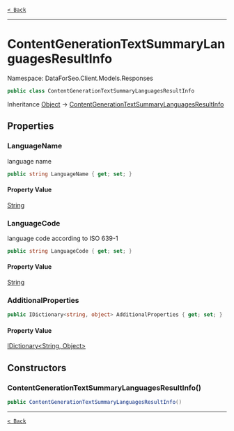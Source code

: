[`< Back`](./)

---

# ContentGenerationTextSummaryLanguagesResultInfo

Namespace: DataForSeo.Client.Models.Responses

```csharp
public class ContentGenerationTextSummaryLanguagesResultInfo
```

Inheritance [Object](https://docs.microsoft.com/en-us/dotnet/api/system.object) → [ContentGenerationTextSummaryLanguagesResultInfo](./dataforseo.client.models.responses.contentgenerationtextsummarylanguagesresultinfo)

## Properties

### **LanguageName**

language name

```csharp
public string LanguageName { get; set; }
```

#### Property Value

[String](https://docs.microsoft.com/en-us/dotnet/api/system.string)<br>

### **LanguageCode**

language code according to ISO 639-1

```csharp
public string LanguageCode { get; set; }
```

#### Property Value

[String](https://docs.microsoft.com/en-us/dotnet/api/system.string)<br>

### **AdditionalProperties**

```csharp
public IDictionary<string, object> AdditionalProperties { get; set; }
```

#### Property Value

[IDictionary&lt;String, Object&gt;](https://docs.microsoft.com/en-us/dotnet/api/system.collections.generic.idictionary-2)<br>

## Constructors

### **ContentGenerationTextSummaryLanguagesResultInfo()**

```csharp
public ContentGenerationTextSummaryLanguagesResultInfo()
```

---

[`< Back`](./)
